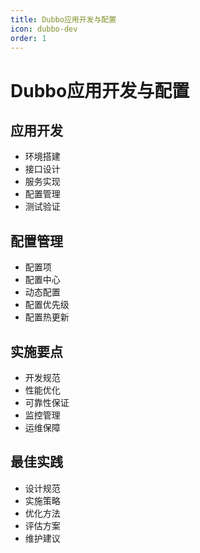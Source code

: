 ```yaml
---
title: Dubbo应用开发与配置
icon: dubbo-dev
order: 1
---
```


# Dubbo应用开发与配置

## 应用开发
- 环境搭建
- 接口设计
- 服务实现
- 配置管理
- 测试验证

## 配置管理
- 配置项
- 配置中心
- 动态配置
- 配置优先级
- 配置热更新

## 实施要点
- 开发规范
- 性能优化
- 可靠性保证
- 监控管理
- 运维保障

## 最佳实践
- 设计规范
- 实施策略
- 优化方法
- 评估方案
- 维护建议
